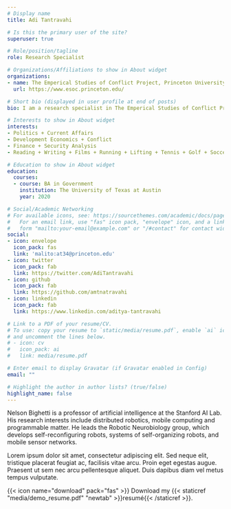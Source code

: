 ```yaml
---
# Display name
title: Adi Tantravahi

# Is this the primary user of the site?
superuser: true

# Role/position/tagline
role: Research Specialist

# Organizations/Affiliations to show in About widget
organizations:
- name: The Emperical Studies of Conflict Project, Princeton University
  url: https://www.esoc.princeton.edu/

# Short bio (displayed in user profile at end of posts)
bio: I am a research specialist in The Emperical Studies of Conflict Project at Princeton University, where I study the role of violence in financial markets.

# Interests to show in About widget
interests:
- Politics + Current Affairs 
- Development Economics + Conflict 
- Finance + Security Analysis
- Reading + Writing + Films + Running + Lifting + Tennis + Golf + Soccer (GGMU)

# Education to show in About widget
education:
  courses:
  - course: BA in Government
    institution: The University of Texas at Austin
    year: 2020

# Social/Academic Networking
# For available icons, see: https://sourcethemes.com/academic/docs/page-builder/#icons
#   For an email link, use "fas" icon pack, "envelope" icon, and a link in the
#   form "mailto:your-email@example.com" or "/#contact" for contact widget.
social:
- icon: envelope
  icon_pack: fas
  link: 'malito:at34@princeton.edu'
- icon: twitter
  icon_pack: fab
  link: https://twitter.com/AdiTantravahi
- icon: github
  icon_pack: fab
  link: https://github.com/amtnatravahi
- icon: linkedin
  icon_pack: fab
  link: https://www.linkedin.com/aditya-tantravahi

# Link to a PDF of your resume/CV.
# To use: copy your resume to `static/media/resume.pdf`, enable `ai` icons in `params.toml`, 
# and uncomment the lines below.
# - icon: cv
#   icon_pack: ai
#   link: media/resume.pdf

# Enter email to display Gravatar (if Gravatar enabled in Config)
email: ""

# Highlight the author in author lists? (true/false)
highlight_name: false
---
```


Nelson Bighetti is a professor of artificial intelligence at the Stanford AI Lab. His research interests include distributed robotics, mobile computing and programmable matter. He leads the Robotic Neurobiology group, which develops self-reconfiguring robots, systems of self-organizing robots, and mobile sensor networks.

Lorem ipsum dolor sit amet, consectetur adipiscing elit. Sed neque elit, tristique placerat feugiat ac, facilisis vitae arcu. Proin eget egestas augue. Praesent ut sem nec arcu pellentesque aliquet. Duis dapibus diam vel metus tempus vulputate.

{{< icon name="download" pack="fas" >}} Download my {{< staticref "media/demo_resume.pdf" "newtab" >}}resumé{{< /staticref >}}.
